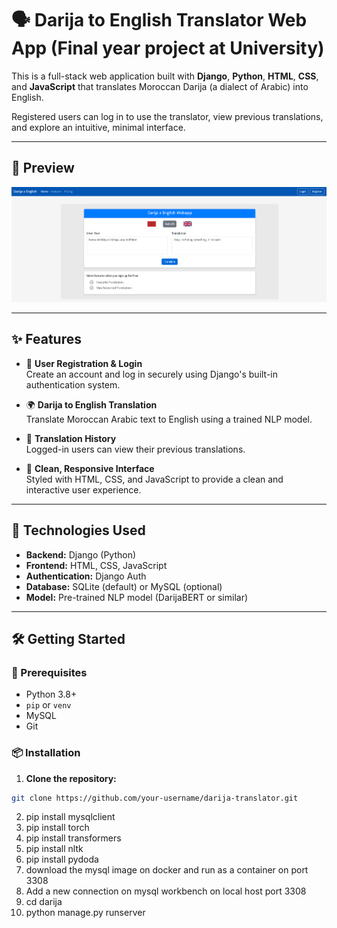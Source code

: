 # 🗣️ Darija to English Translator Web App (Final year project at University)

This is a full-stack web application built with **Django**, **Python**, **HTML**, **CSS**, and **JavaScript** that translates Moroccan Darija (a dialect of Arabic) into English.

Registered users can log in to use the translator, view previous translations, and explore an intuitive, minimal interface.

---

## 📸 Preview

![Screenshot of the Darija to English Translator Web App](screenshot.png)

---

## ✨ Features

- 🔐 **User Registration & Login**  
  Create an account and log in securely using Django's built-in authentication system.

- 🌍 **Darija to English Translation**  
  Translate Moroccan Arabic text to English using a trained NLP model.

- 📜 **Translation History**  
  Logged-in users can view their previous translations.

- 🎨 **Clean, Responsive Interface**  
  Styled with HTML, CSS, and JavaScript to provide a clean and interactive user experience.

---

## 🚀 Technologies Used

- **Backend:** Django (Python)
- **Frontend:** HTML, CSS, JavaScript
- **Authentication:** Django Auth
- **Database:** SQLite (default) or MySQL (optional)
- **Model:** Pre-trained NLP model (DarijaBERT or similar)

---

## 🛠️ Getting Started

### 🔧 Prerequisites

- Python 3.8+
- `pip` or `venv`
- MySQL
- Git

### 📦 Installation

1. **Clone the repository:**

```bash
git clone https://github.com/your-username/darija-translator.git

```
2. pip install mysqlclient
3. pip install torch
4. pip install transformers
5. pip install nltk
6. pip install pydoda
7. download the mysql image on docker and run as a container on port 3308
8. Add a new connection on mysql workbench on local host port 3308
9. cd darija
10. python manage.py runserver
